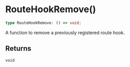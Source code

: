 # RouteHookRemove()

```ts
type RouteHookRemove: () => void;
```

A function to remove a previously registered route hook.

## Returns

`void`
